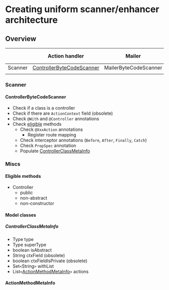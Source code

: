 # Creating uniform scanner/enhancer architecture

## Overview
 
|         |Action handler|Mailer|Commander|Job|Event handler|
|---------|--------------|------|---------|---|-------------|
| Scanner |[ControllerByteCodeScanner](#controller-scanner)|MailerByteCodeScanner|CommanderByteCodeScanner|JobByteCodeScanner|N/A |
| | | | | | | |

### Scanner

#### <a name="controller-scanner"></a>ControllerByteCodeScanner

* Check if a class is a controller
* Check if there are `ActionContext` field (obsolete)
* Check `@With` and `@Controller` annotations
* Check [eligible](#controller-action-handler-eligibility) methods
    * Check `@XxxAction` annotations
        * Register route mapping
    * Check interceptor annotations (`Before`, `After`, `Finally`, `Catch`)
    * Check `PropSpec` annotation
    * Populate [ControllerClassMetaInfo](#ControllerClassMetaInfo)


### Miscs

#### Eligible methods

* <a name="controller-action-handler-eligibility"></a>Controller
    * public
    * non-abstract
    * non-constructor 
    
#### Model classes

##### <a name="ControllerClassMetaInfo"></a>ControllerClassMetaInfo

* Type type
* Type superType
* boolean isAbstract
* String ctxField (obsolete)
* boolean ctxFieldIsPrivate (obsolete)
* Set`<`String`>` withList
* List`<`[ActionMethodMetaInfo](#ActionMethodMetaInfo)`>` actions

#### <a name="ActionMethodMetaInfo"></a>ActionMethodMetaInfo